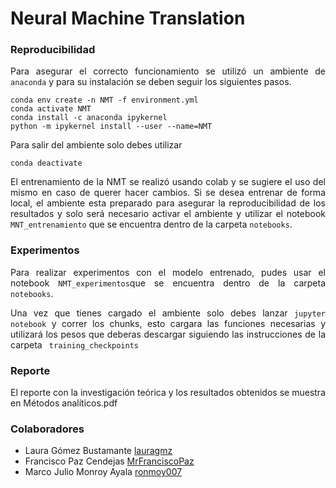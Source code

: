 <div class="tip" markdown="1">

# Neural Machine Translation
<div align="justify">

### Reproducibilidad

Para asegurar el correcto funcionamiento se utilizó un ambiente de `anaconda` y para su instalación se deben seguir los siguientes pasos.

```
conda env create -n NMT -f environment.yml
conda activate NMT
conda install -c anaconda ipykernel
python -m ipykernel install --user --name=NMT
```
Para salir del ambiente solo debes utilizar
```
conda deactivate
```

El entrenamiento de la NMT se realizó usando colab y se sugiere el uso del mismo en caso de querer hacer cambios. Si se desea entrenar de forma local, el ambiente esta preparado para asegurar la reproducibilidad de los resultados y solo será necesario activar el ambiente y utilizar el notebook `MNT_entrenamiento` que se encuentra dentro de la carpeta `notebooks`.

### Experimentos

Para realizar experimentos con el modelo entrenado, pudes usar el notebook ` NMT_experimentos `que se encuentra dentro de la carpeta `notebooks`.

Una vez que tienes cargado el ambiente solo debes lanzar `jupyter notebook` y correr los chunks, esto cargara las funciones necesarias y utilizará los pesos que deberas descargar siguiendo las instrucciones de la carpeta ` training_checkpoints`

### Reporte

El reporte con la investigación teórica y los resultados obtenidos se muestra en Métodos analíticos.pdf

### Colaboradores

+ Laura Gómez Bustamante [lauragmz](https://github.com/lauragmz "github page")
+ Francisco Paz Cendejas [MrFranciscoPaz](https://github.com/MrFranciscoPaz "github page")
+ Marco Julio Monroy Ayala [ronmoy007](https://github.com/ronmoy007 "github page")

</div>
